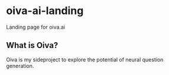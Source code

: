 # oiva-ai-landing
Landing page for oiva.ai

## What is Oiva?
Oiva is my sideproject to explore the potential of neural question generation.
